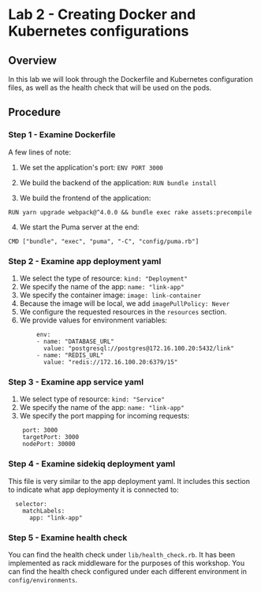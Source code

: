 # Lab 2 - Creating Docker and Kubernetes configurations

## Overview

In this lab we will look through the Dockerfile and Kubernetes configuration
files, as well as the health check that will be used on the pods.

## Procedure

### Step 1 - Examine Dockerfile

A few lines of note:

1. We set the application's port: `ENV PORT 3000`

2. We build the backend of the application: `RUN bundle install`

3. We build the frontend of the application:

`RUN yarn upgrade webpack@^4.0.0 && bundle exec rake assets:precompile`

4. We start the Puma server at the end:

`CMD ["bundle", "exec", "puma", "-C", "config/puma.rb"]`

### Step 2 - Examine app deployment yaml

1. We select the type of resource: `kind: "Deployment"`
2. We specify the name of the app: `name: "link-app"`
3. We specify the container image: `image: link-container`
4. Because the image will be local, we add `imagePullPolicy: Never`
5. We configure the requested resources in the `resources` section.
6. We provide values for environment variables:
```
        env:
        - name: "DATABASE_URL"
          value: "postgresql://postgres@172.16.100.20:5432/link"
        - name: "REDIS_URL"
          value: "redis://172.16.100.20:6379/15"
```

### Step 3 - Examine app service yaml

1. We select type of resource: `kind: "Service"`
2. We specify the name of the app: `name: "link-app"`
3. We specify the port mapping for incoming requests:
```
    port: 3000
    targetPort: 3000
    nodePort: 30000
```

### Step 4 - Examine sidekiq deployment yaml

This file is very similar to the app deployment yaml. It includes this section
to indicate what app deploymenty it is connected to:
```
  selector:
    matchLabels:
      app: "link-app"
```

### Step 5 - Examine health check

You can find the health check under `lib/health_check.rb`. It has been
implemented as rack middleware for the purposes of this workshop. You can find
the health check configured under each different environment in
`config/environments`.
